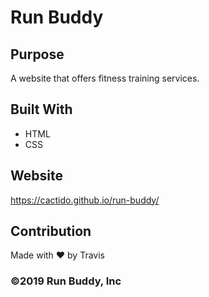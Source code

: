 # Run Buddy

## Purpose
A website that offers fitness training services.

## Built With
* HTML
* CSS

## Website
https://cactido.github.io/run-buddy/

## Contribution
Made with ❤️ by Travis

### ©️2019 Run Buddy, Inc 
